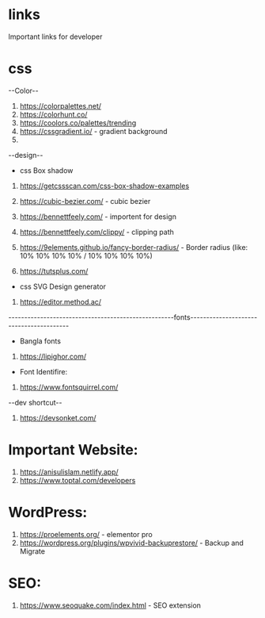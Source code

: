 # links
Important links for developer

# css
--Color--
1. https://colorpalettes.net/
2. https://colorhunt.co/
3. https://coolors.co/palettes/trending
4. https://cssgradient.io/ - gradient background
5. 

--design--
* css Box shadow
1. https://getcssscan.com/css-box-shadow-examples
2. https://cubic-bezier.com/ - cubic bezier
3. https://bennettfeely.com/ - importent for design
4. https://bennettfeely.com/clippy/ - clipping path
5. https://9elements.github.io/fancy-border-radius/ - Border radius (like: 10% 10% 10% 10% / 10% 10% 10% 10%)

6. https://tutsplus.com/

* css SVG Design generator
1. https://editor.method.ac/

----------------------------------------------------fonts----------------------------------------
* Bangla fonts 
1. https://lipighor.com/

* Font Identifire:
1. https://www.fontsquirrel.com/

--dev shortcut--
1. https://devsonket.com/

# Important Website:
1. https://anisulislam.netlify.app/
2. https://www.toptal.com/developers


# WordPress:
1. https://proelements.org/ - elementor pro
2. https://wordpress.org/plugins/wpvivid-backuprestore/ - Backup and Migrate


# SEO:
1. https://www.seoquake.com/index.html - SEO extension